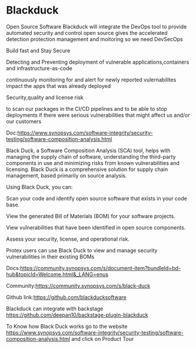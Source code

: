 # Blackduck
Open Source Software
Blackduck will integrate the DevOps tool to provide automated security and control open source gives the accelerated detection protection management and moitoring so we need DevSecOps

Build fast and Stay Secure

Detecting and Preventing  deployment of vulnerable applications,containers and infrastructure-as-code

continuously monitoring for and alert for newly reported vulernabilites impact the apps that was already deployed

Security,quality and license risk

to scan our packages in the CI/CD pipelines and to be able to stop deployments if there were serious vulnerabilities that might affect us and/or our customers 

Doc:https://www.synopsys.com/software-integrity/security-testing/software-composition-analysis.html

Black Duck, a Software Composition Analysis (SCA) tool, helps with managing the supply chain of software, understanding the third-party components in use and minimizing risks from known vulnerabilities and licensing. Black Duck is a comprehensive solution for supply chain management, based primarily on source analysis.

Using Black Duck, you can:

Scan your code and identify open source software that exists in your code base.

View the generated Bill of Materials (BOM) for your software projects.

View vulnerabilities that have been identified in open source components.

Assess your security, license, and operational risk.

Protex users can use Black Duck to view and manage security vulnerabilities in their existing BOMs

Docs:https://community.synopsys.com/s/document-item?bundleId=bd-hub&topicId=Welcome.html&_LANG=enus

Community:https://community.synopsys.com/s/black-duck

Github link:https://github.com/blackducksoftware

Blackduck can integrate with backstage https://github.com/deepan10/backstage-plugin-blackduck

To Know how Black Duck works go to the website https://www.synopsys.com/software-integrity/security-testing/software-composition-analysis.html and click on Product Tour

